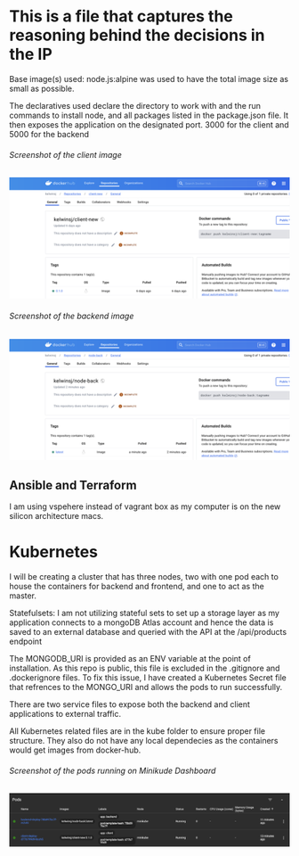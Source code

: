 # This is a file that captures the reasoning behind the decisions in the IP

Base image(s) used: node.js:alpine was used to have the total image size as small as possible.

The declaratives used declare the directory to work with and the run commands to install node, and all packages listed in the package.json file. It then exposes the application on the designated port. 3000 for the client and 5000 for the backend

###### Screenshot of the client image

![Screenshot of the client image on Docker hub](/screenshots/client.png "Client image on Docker hub")

###### Screenshot of the backend image

![Screenshot of the backend image on Docker hub](/screenshots/backend.png "Client image on Docker hub")

## Ansible and Terraform

I am using vspehere instead of vagrant box as my computer is on the new silicon architecture macs.

# Kubernetes

I will be creating a cluster that has three nodes, two with one pod each to house the containers for backend and frontend, and one to act as the master.

Statefulsets: I am not utilizing stateful sets to set up a storage layer as my application connects to a mongoDB Atlas account and hence the data is saved to an external database and queried with the API at the /api/products endpoint

The MONGODB_URI is provided as an ENV variable at the point of installation. As this repo is public, this file is excluded in the .gitignore and .dockerignore files. To fix this issue, I have created a Kubernetes Secret file that refrences to the MONGO_URI and allows the pods to run successfully.

There are two service files to expose both the backend and client applications to external traffic.

All Kubernetes related files are in the kube folder to ensure proper file structure. They also do not have any local dependecies as the containers would get images from docker-hub.

###### Screenshot of the pods running on Minikude Dashboard

![Screenshot of the pods running on the Minikube Dashboard](/screenshots/pods.png "Pods running screenshot")